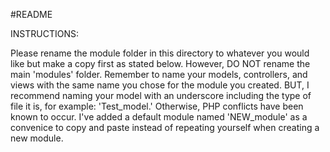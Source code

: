 #README

INSTRUCTIONS:

Please rename the module folder in this directory to whatever you would like but make a copy first as stated below. However, DO NOT rename the main 'modules' folder. Remember to name your models, controllers, and views with the same name you chose for the module you created. BUT, I recommend naming your model with an underscore including the type of file it is, for example: 'Test_model.' Otherwise, PHP conflicts have been known to occur. I've added a default module named 'NEW_module' as a convenice to copy and paste instead of repeating yourself when creating a new module.
